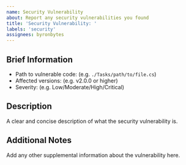 ```yaml
---
name: Security Vulnerability
about: Report any security vulnerabilities you found
title: 'Security Vulnerability: '
labels: 'security'
assignees: byronbytes
---
```


## Brief Information
* Path to vulnerable code: (e.g. `./Tasks/path/to/file.cs`)
* Affected versions: (e.g. v2.0.0 or higher)
* Severity: (e.g. Low/Moderate/High/Critical)

## Description
A clear and concise description of what the security vulnerability is.

## Additional Notes
Add any other supplemental information about the vulnerability here.
